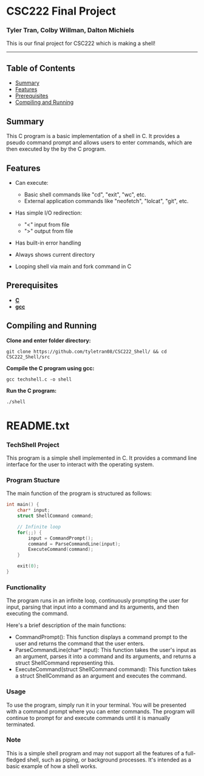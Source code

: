 # CSC222 Final Project

### Tyler Tran, Colby Willman, Dalton Michiels

This is our final project for CSC222 which is making a shell!

---

## Table of Contents
* [Summary](#Summary)
* [Features](#Features)
* [Prerequisites](#Prerequisites)
* [Compiling and Running](#Compiling-and-Running)

<a name="Summary"></a>
## Summary

This C program is a basic implementation of a shell in C. It provides a pseudo command prompt and allows users to enter commands, which are then executed by the by the C program.

<a name="Features"></a>
## Features

- Can execute:
    - Basic shell commands like "cd", "exit", "wc", etc.
    - External application commands like "neofetch", "lolcat", "git", etc.

- Has simple I/O redirection:
    - "<" input from file
    - ">" output from file

- Has built-in error handling

- Always shows current directory

- Looping shell via main and fork command in C

<a name="Prerequisites"></a>
## Prerequisites

- [**C**](https://www.w3schools.in/c-programming/install)
- [**gcc**](https://gcc.gnu.org/install/)

<a name="Compiling-and-Running"></a>
## Compiling and Running

**Clone and enter folder directory:**

```
git clone https://github.com/tyletran08/CSC222_Shell/ && cd CSC222_Shell/src
```

**Compile the C program using gcc:**

```
gcc techshell.c -o shell
```

**Run the C program:**

```
./shell
```

# README.txt

### TechShell Project
This program is a simple shell implemented in C. It provides a command line interface for the user to interact with the operating system.

### Program Stucture
The main function of the program is structured as follows:
```C
int main() {
    char* input;
    struct ShellCommand command;

    // Infinite loop
    for(;;) {
        input = CommandPrompt();
        command = ParseCommandLine(input);
        ExecuteCommand(command);
    }

    exit(0);
}
```

### Functionality
The program runs in an infinite loop, continuously prompting the user for input, parsing that input into a command and its arguments, and then executing the command.

Here's a brief description of the main functions:
- CommandPrompt(): This function displays a command prompt to the user and returns the command that the user enters.
- ParseCommandLine(char* input): This function takes the user's input as an argument, parses it into a command and its arguments, and returns a struct ShellCommand representing this.
- ExecuteCommand(struct ShellCommand command): This function takes a struct ShellCommand as an argument and executes the command.

### Usage
To use the program, simply run it in your terminal. You will be presented with a command prompt where you can enter commands. The program will continue to prompt for and execute commands until it is manually terminated.

### Note
This is a simple shell program and may not support all the features of a full-fledged shell, such as piping, or background processes. It's intended as a basic example of how a shell works.
